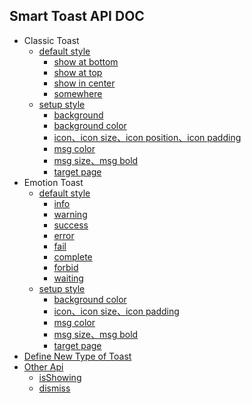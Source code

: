 ## Smart Toast API DOC

* Classic Toast
  * [default style](https://github.com/vincent-series/smart-show/wiki/ClassicToast)
    * [show at bottom](https://github.com/vincent-series/smart-show/wiki/ClassicToast#%E5%BA%95%E9%83%A8%E6%98%BE%E7%A4%BA)
    * [show at top](https://github.com/vincent-series/smart-show/wiki/ClassicToast#%E9%A1%B6%E9%83%A8%E6%98%BE%E7%A4%BA)
    * [show in center](https://github.com/vincent-series/smart-show/wiki/ClassicToast#%E5%B1%85%E4%B8%AD%E6%98%BE%E7%A4%BA)
    * [somewhere](https://github.com/vincent-series/smart-show/wiki/ClassicToast#%E4%BB%BB%E6%84%8F%E4%BD%8D%E7%BD%AE%E6%98%BE%E7%A4%BA)
  * [setup style](https://github.com/vincent-series/smart-show/wiki/SetupClassicToast)
    * [background](https://github.com/vincent-series/smart-show/wiki/SetupClassicToast#%E8%AE%BE%E7%BD%AE%E8%83%8C%E6%99%AF)
    * [background color](https://github.com/vincent-series/smart-show/wiki/SetupClassicToast#%E8%AE%BE%E7%BD%AE%E8%83%8C%E6%99%AF%E9%A2%9C%E8%89%B2)
    * [icon、icon size、icon position、icon padding](https://github.com/vincent-series/smart-show/wiki/SetupClassicToast#%E8%AE%BE%E7%BD%AEicon%E5%8F%8A%E5%85%B6%E4%BD%8D%E7%BD%AE%E5%A4%A7%E5%B0%8F%E9%97%B4%E8%B7%9D)
    * [msg color](https://github.com/vincent-series/smart-show/wiki/SetupClassicToast#%E8%AE%BE%E7%BD%AE%E6%96%87%E6%9C%AC%E9%A2%9C%E8%89%B2)
    * [msg size、msg bold](https://github.com/vincent-series/smart-show/wiki/SetupClassicToast#%E8%AE%BE%E7%BD%AE%E6%96%87%E6%9C%AC%E5%A4%A7%E5%B0%8F%E7%B2%97%E7%BB%86)
    * [target page](https://github.com/vincent-series/smart-show/wiki/SetupClassicToast#%E6%8C%87%E5%AE%9Atarget-page)
* Emotion Toast
  * [default style](https://github.com/the-pig-of-jungle/smart-show/wiki/EmotionToast)
    * [info](https://github.com/the-pig-of-jungle/smart-show/wiki/EmotionToast#info)
    * [warning](https://github.com/the-pig-of-jungle/smart-show/wiki/EmotionToast#warning)
    * [success](https://github.com/the-pig-of-jungle/smart-show/wiki/EmotionToast#success)
    * [error](https://github.com/the-pig-of-jungle/smart-show/wiki/EmotionToast#error)
    * [fail](https://github.com/the-pig-of-jungle/smart-show/wiki/EmotionToast#fail)
    * [complete](https://github.com/the-pig-of-jungle/smart-show/wiki/EmotionToast#complete)
    * [forbid](https://github.com/the-pig-of-jungle/smart-show/wiki/EmotionToast#forbid)
    * [waiting](https://github.com/the-pig-of-jungle/smart-show/wiki/EmotionToast#waiting)
  * [setup style](https://github.com/the-pig-of-jungle/smart-show/wiki/SetupEmotionToast)
    * [background color](https://github.com/vincent-series/smart-show/wiki/SetupEmotionToast#%E8%AE%BE%E7%BD%AE%E8%83%8C%E6%99%AF%E9%A2%9C%E8%89%B2)
    * [icon、icon size、icon padding](https://github.com/vincent-series/smart-show/wiki/SetupEmotionToast#%E8%AE%BE%E7%BD%AE%E8%87%AA%E5%AE%9A%E4%B9%89%E5%9B%BE%E6%A0%87%E5%8F%8A%E5%85%B6%E5%A4%A7%E5%B0%8F%E9%97%B4%E8%B7%9D)
    * [msg color](https://github.com/vincent-series/smart-show/wiki/SetupEmotionToast#%E8%AE%BE%E7%BD%AE%E6%96%87%E6%9C%AC%E9%A2%9C%E8%89%B2)
    * [msg size、msg bold](https://github.com/vincent-series/smart-show/wiki/SetupEmotionToast#%E8%AE%BE%E7%BD%AE%E6%9C%AC%E6%96%87%E5%A4%A7%E5%B0%8F%E5%8F%8A%E7%B2%97%E7%BB%86)
    * [target page](https://github.com/vincent-series/smart-show/wiki/SetupEmotionToast#%E6%8C%87%E5%AE%9Atarget-page)
* [Define New Type of Toast](https://github.com/vincent-series/smart-show/wiki/CustomToast)
* [Other Api](https://github.com/vincent-series/smart-show/wiki/SmartToastOtherApi)
  * [isShowing](https://github.com/vincent-series/smart-show/wiki/SmartToastOtherApi#当前是否有Toast在显示
)
  * [dismiss](https://github.com/vincent-series/smart-show/wiki/SmartToastOtherApi#隐藏当前显示的Toast)
